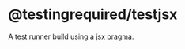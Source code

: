 # @testingrequired/testjsx

A test runner build using a [jsx pragma](https://babeljs.io/docs/en/babel-plugin-transform-react-jsx).